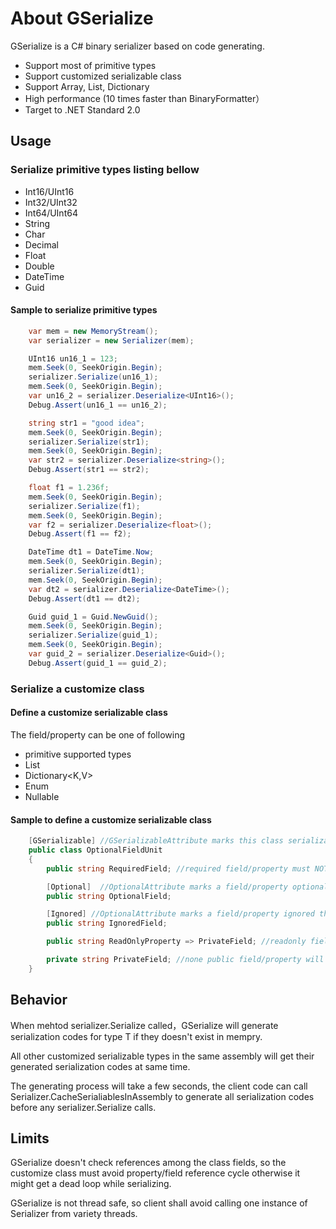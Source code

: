 # About GSerialize

GSerialize is a C# binary serializer based on code generating.

* Support most of primitive types
* Support customized serializable class
* Support Array, List, Dictionary
* High performance (10 times faster than BinaryFormatter）
* Target to .NET Standard 2.0

## Usage

### Serialize primitive types listing bellow
* Int16/UInt16
* Int32/UInt32
* Int64/UInt64
* String
* Char
* Decimal
* Float
* Double
* DateTime
* Guid

#### Sample to serialize primitive types
```C#
    var mem = new MemoryStream();
    var serializer = new Serializer(mem);

    UInt16 un16_1 = 123;
    mem.Seek(0, SeekOrigin.Begin);
    serializer.Serialize(un16_1);
    mem.Seek(0, SeekOrigin.Begin);
    var un16_2 = serializer.Deserialize<UInt16>();
    Debug.Assert(un16_1 == un16_2);

    string str1 = "good idea";
    mem.Seek(0, SeekOrigin.Begin);
    serializer.Serialize(str1);
    mem.Seek(0, SeekOrigin.Begin);
    var str2 = serializer.Deserialize<string>();
    Debug.Assert(str1 == str2);

    float f1 = 1.236f;
    mem.Seek(0, SeekOrigin.Begin);
    serializer.Serialize(f1);
    mem.Seek(0, SeekOrigin.Begin);
    var f2 = serializer.Deserialize<float>();
    Debug.Assert(f1 == f2);

    DateTime dt1 = DateTime.Now;
    mem.Seek(0, SeekOrigin.Begin);
    serializer.Serialize(dt1);
    mem.Seek(0, SeekOrigin.Begin);
    var dt2 = serializer.Deserialize<DateTime>();
    Debug.Assert(dt1 == dt2);

    Guid guid_1 = Guid.NewGuid();
    mem.Seek(0, SeekOrigin.Begin);
    serializer.Serialize(guid_1);
    mem.Seek(0, SeekOrigin.Begin);
    var guid_2 = serializer.Deserialize<Guid>();
    Debug.Assert(guid_1 == guid_2);
```

### Serialize a customize class

#### Define a customize serializable class
The field/property can be one of following
* primitive supported types
* List<T> 
* Dictionary<K,V>
* Enum
* Nullable

#### Sample to define a customize serializable class
```C#
    [GSerializable] //GSerializableAttribute marks this class serializable
    public class OptionalFieldUnit
    {
        public string RequiredField; //required field/property must NOT be null

        [Optional]  //OptionalAttribute marks a field/property optional that means it can be null or not
        public string OptionalField;

        [Ignored] //OptionalAttribute marks a field/property ignored that means it will never be serialized 
        public string IgnoredField;

        public string ReadOnlyProperty => PrivateField; //readonly field/property will be ignored

        private string PrivateField; //none public field/property will be ignored
    }
```

## Behavior
When mehtod serializer.Serialize<T> called，GSerialize will generate serialization codes for type T if they doesn't exist in mempry.

All other customized serializable types in the same assembly will get their generated serialization codes at same time.

The generating process will take a few seconds, the client code can call Serializer.CacheSerialiablesInAssembly to generate all serialization codes before any serializer.Serialize<T> calls.


## Limits
GSerialize doesn't check references among the class fields, so the customize class must avoid property/field reference cycle otherwise it might get a dead loop while serializing.

GSerialize is not thread safe, so client shall avoid calling one instance of Serializer from variety threads.
